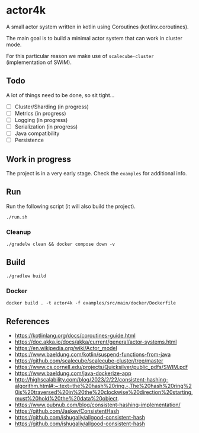 # actor4k

A small actor system written in kotlin using Coroutines (kotlinx.coroutines).

The main goal is to build a minimal actor system that can work in cluster mode.

For this particular reason we make use of `scalecube-cluster` (implementation of SWIM).

## Todo

A lot of things need to be done, so sit tight…

- [ ] Cluster/Sharding (in progress)
- [ ] Metrics (in progress)
- [ ] Logging (in progress)
- [ ] Serialization (in progress)
- [ ] Java compatibility
- [ ] Persistence

## Work in progress

The project is in a very early stage.
Check the `examples` for additional info.

## Run

Run the following script (it will also build the project).

```shell
./run.sh
```

### Cleanup

```shell
./gradelw clean && docker compose down -v
```

## Build

```shell
./gradlew build
```

### Docker

```shell
docker build . -t actor4k -f examples/src/main/docker/Dockerfile
```

## References

- https://kotlinlang.org/docs/coroutines-guide.html
- https://doc.akka.io/docs/akka/current/general/actor-systems.html
- https://en.wikipedia.org/wiki/Actor_model
- https://www.baeldung.com/kotlin/suspend-functions-from-java
- https://github.com/scalecube/scalecube-cluster/tree/master
- https://www.cs.cornell.edu/projects/Quicksilver/public_pdfs/SWIM.pdf
- https://www.baeldung.com/java-dockerize-app
- http://highscalability.com/blog/2023/2/22/consistent-hashing-algorithm.html#:~:text=the%20hash%20ring.-,The%20hash%20ring%20is%20traversed%20in%20the%20clockwise%20direction%20starting,must%20hold%20the%20data%20object.
- https://www.pubnub.com/blog/consistent-hashing-implementation/
- https://github.com/Jaskey/ConsistentHash
- https://github.com/ishugaliy/allgood-consistent-hash
- https://github.com/ishugaliy/allgood-consistent-hash